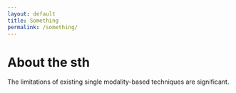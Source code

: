 ```yaml
---
layout: default
title: Something
permalink: /something/
---
```

<h1>About the sth</h1>
The limitations of existing single modality-based techniques are significant.



